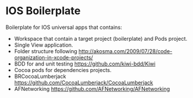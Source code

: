 IOS Boilerplate
===============

Boilerplate for IOS universal apps that contains:

- Workspace that contain a target project (boilerplate) and Pods project.
- Single View application.
- Folder structure following http://akosma.com/2009/07/28/code-organization-in-xcode-projects/
- BDD for and  unit testing https://github.com/kiwi-bdd/Kiwi
- Cocoa pods for dependencies projects.
- BRCocoaLumberjack https://github.com/CocoaLumberjack/CocoaLumberjack
- AFNetworking https://github.com/AFNetworking/AFNetworking

